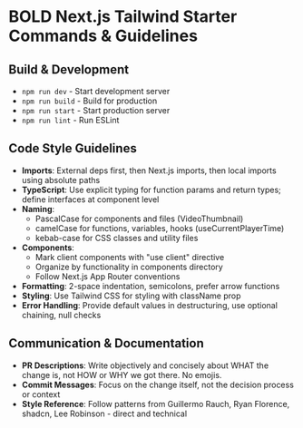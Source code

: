 # BOLD Next.js Tailwind Starter Commands & Guidelines

## Build & Development

- `npm run dev` - Start development server
- `npm run build` - Build for production
- `npm run start` - Start production server
- `npm run lint` - Run ESLint

## Code Style Guidelines

- **Imports**: External deps first, then Next.js imports, then local imports using absolute paths
- **TypeScript**: Use explicit typing for function params and return types; define interfaces at component level
- **Naming**:
  - PascalCase for components and files (VideoThumbnail)
  - camelCase for functions, variables, hooks (useCurrentPlayerTime)
  - kebab-case for CSS classes and utility files
- **Components**:
  - Mark client components with "use client" directive
  - Organize by functionality in components directory
  - Follow Next.js App Router conventions
- **Formatting**: 2-space indentation, semicolons, prefer arrow functions
- **Styling**: Use Tailwind CSS for styling with className prop
- **Error Handling**: Provide default values in destructuring, use optional chaining, null checks

## Communication & Documentation

- **PR Descriptions**: Write objectively and concisely about WHAT the change is, not HOW or WHY we got there. No emojis.
- **Commit Messages**: Focus on the change itself, not the decision process or context
- **Style Reference**: Follow patterns from Guillermo Rauch, Ryan Florence, shadcn, Lee Robinson - direct and technical

